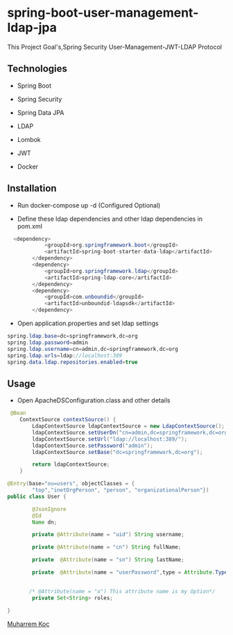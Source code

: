 # spring-boot-user-management-ldap-jpa



This Project Goal's,Spring Security User-Management-JWT-LDAP Protocol


## Technologies

- Spring Boot

- Spring Security

- Spring  Data JPA

- LDAP

- Lombok

- JWT

- Docker


## Installation

 - Run docker-compose up -d (Configured Optional)


- Define these ldap dependencies and other ldap dependencies in pom.xml

```java
  <dependency>
            <groupId>org.springframework.boot</groupId>
            <artifactId>spring-boot-starter-data-ldap</artifactId>
        </dependency>
        <dependency>
            <groupId>org.springframework.ldap</groupId>
            <artifactId>spring-ldap-core</artifactId>
        </dependency>
        <dependency>
            <groupId>com.unboundid</groupId>
            <artifactId>unboundid-ldapsdk</artifactId>
        </dependency>
```

- Open application.properties and set ldap settings

```java
spring.ldap.base=dc=springframework,dc=org
spring.ldap.password=admin
spring.ldap.username=cn=admin,dc=springframework,dc=org
spring.ldap.urls=ldap://localhost:389
spring.data.ldap.repositories.enabled=true
```
## Usage

 - Open ApacheDSConfiguration.class and other details
```java
 @Bean
    ContextSource contextSource() {
        LdapContextSource ldapContextSource = new LdapContextSource();
        ldapContextSource.setUserDn("cn=admin,dc=springframework,dc=org");
        ldapContextSource.setUrl("ldap://localhost:389/");
        ldapContextSource.setPassword("admin");
        ldapContextSource.setBase("dc=springframework,dc=org");

        return ldapContextSource;
    }
```

```java
@Entry(base="ou=users", objectClasses = {
        "top","inetOrgPerson", "person", "organizationalPerson"})
public class User {

        @JsonIgnore
        @Id
        Name dn;

        private @Attribute(name = "uid") String username;

        private @Attribute(name = "cn") String fullName;

        private  @Attribute(name = "sn") String lastName;

        private  @Attribute(name = "userPassword",type = Attribute.Type.BINARY) byte[] password;

       
       /* @Attribute(name = "o") This attribute name is my Option*/
        private Set<String> roles;
       
}
```


[Muharrem Koç](https://github.com/muharremkoc)
